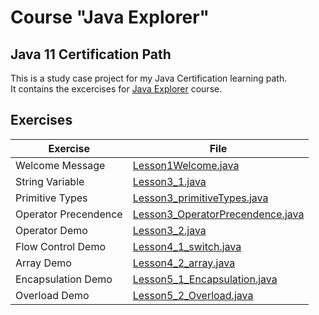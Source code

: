 # Course "Java Explorer"
## Java 11 Certification Path
This is a study case project for my Java Certification learning path. <br>
It contains the excercises for [Java Explorer]("https://github.com/stars/edsonmomm/lists/dio-kotlin-bootcamp") course.

## Exercises
| Exercise             | File                                                                                      |
|----------------------|-------------------------------------------------------------------------------------------|
| Welcome Message      | [Lesson1Welcome.java](src/main/java/lessons/Lesson1Welcome.java)                          |
| String Variable      | [Lesson3_1.java](src/main/java/lessons/Lesson3_1.java)                                    |
| Primitive Types      | [Lesson3_primitiveTypes.java](src/main/java/lessons/Lesson3_primitiveTypes.java)          |
| Operator Precendence | [Lesson3_OperatorPrecendence.java](src/main/java/lessons/Lesson3_OperatorPrecedence.java) |
| Operator Demo        | [Lesson3_2.java](src/main/java/lessons/Lesson3_2.java)                                    |
| Flow Control Demo    | [Lesson4_1_switch.java](src/main/java/lessons/Lesson4_1_switch.java)                      |
| Array Demo           | [Lesson4_2_array.java](src/main/java/lessons/Lesson4_2_array.java)                        |
| Encapsulation Demo   | [Lesson5_1_Encapsulation.java](src/main/java/lessons/Lesson5_1_Encapsulation.java)        |
| Overload Demo        | [Lesson5_2_Overload.java](src/main/java/lessons/Lesson5_2_Overload.java)                  |